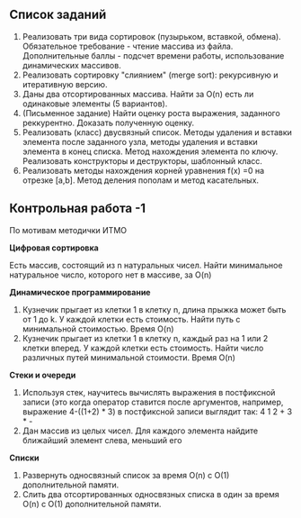 ## Список заданий
1. Реализовать три вида сортировок (пузырьком, вставкой, обмена). Обязательное требование - чтение массива из файла.  Дополнительные баллы - подсчет времени работы, использование динамических массивов. 
2. Реализовать сортировку "слиянием" (merge sort): рекурсивную и итеративную версию.
3. Даны два отсортированных массива. Найти за O(n) есть ли одинаковые элементы (5 вариантов).
4. (Письменное задание) Найти оценку роста выражения, заданного реккурентно. Доказать полученную оценку.
5. Реализовать (класс) двусвязный список. Методы удаления и вставки элемента после заданного узла, методы удаления и вставки элемента в конец списка. Метод нахождения элемента по ключу. Реализовать конструкторы и деструкторы, шаблонный класс. 
6. Реализовать методы нахождения корней уравнения f(x) =0 на отрезке [a,b]. Метод деления пополам и метод касательных. 



## Контрольная работа -1  

По мотивам методички ИТМО 

**Цифровая сортировка**

Есть массив, состоящий из n натуральных чисел. Найти минимальное натуральное число, которого нет в массиве, за O(n)

**Динамическое программирование**

1. Кузнечик прыгает из клетки 1 в клетку n, длина прыжка может быть от 1 до k. У каждой клетки есть стоимость. Найти путь с минимальной стоимостью. Время O(n)
2. Кузнечик прыгает из клетки 1 в клетку n, каждый раз на 1 или 2 клетки вперед. У каждой клетки есть стоимость. Найти число различных путей минимальной стоимости. Время O(n)

**Стеки и очереди**

1. Используя стек, научитесь вычислять выражения в постфиксной записи (это когда оператор ставится после аргументов, например, выражение 4-((1+2) * 3) в постфиксной записи выглядит так: 4 1 2 + 3 * -
2.  Дан массив из целых чисел. Для каждого элемента найдите ближайший элемент слева, меньший его

**Списки**

1. Развернуть односвязный список за время O(n) с O(1) дополнительной памяти. 
2. Слить два отсортированных односвязных списка в один за время O(n) с O(1) дополнительной памяти.
